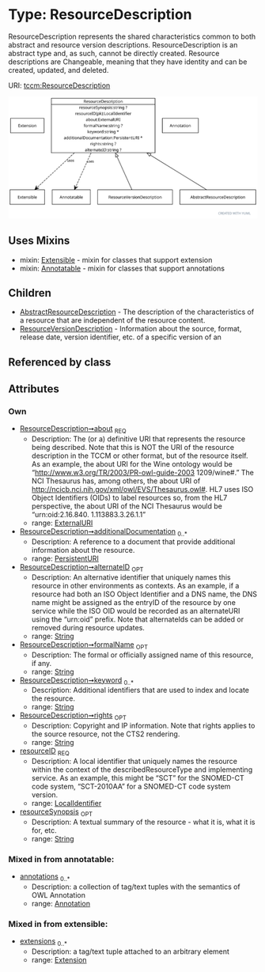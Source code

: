 
# Type: ResourceDescription


ResourceDescription represents the shared characteristics common to both abstract and resource version
descriptions. ResourceDescription is an abstract type and, as such, cannot be directly created. Resource
descriptions are Changeable, meaning that they have identity and can be created, updated, and deleted.

URI: [tccm:ResourceDescription](https://hotecosystem.org/tccm/ResourceDescription)


![img](images/ResourceDescription.svg)

## Uses Mixins

 *  mixin: [Extensible](Extensible.md) - mixin for classes that support extension
 *  mixin: [Annotatable](Annotatable.md) - mixin for classes that support annotations

## Children

 * [AbstractResourceDescription](AbstractResourceDescription.md) - The description of the characteristics of a resource that are independent of the resource content.
 * [ResourceVersionDescription](ResourceVersionDescription.md) - Information about the source, format, release date, version identifier, etc. of a specific version of an

## Referenced by class


## Attributes


### Own

 * [ResourceDescription➞about](ResourceDescription_about.md)  <sub>REQ</sub>
    * Description: The (or a) definitive URI that represents the resource being described. Note that this is NOT the URI of the
resource description in the TCCM or other format, but of the resource itself. As an example, the about URI
for the Wine ontology would be “http://www.w3.org/TR/2003/PR-owl-guide-2003 1209/wine#.” The NCI Thesaurus
has, among others, the about URI of http://ncicb.nci.nih.gov/xml/owl/EVS/Thesaurus.owl#. HL7 uses ISO Object
Identifiers (OIDs) to label resources so, from the HL7 perspective, the about URI of the NCI Thesaurus would
be “urn:oid:2.16.840. 1.113883.3.26.1.1”
    * range: [ExternalURI](types/ExternalURI.md)
 * [ResourceDescription➞additionalDocumentation](ResourceDescription_additionalDocumentation.md)  <sub>0..*</sub>
    * Description: A reference to a document that provide additional information about the resource.
    * range: [PersistentURI](types/PersistentURI.md)
 * [ResourceDescription➞alternateID](ResourceDescription_alternateID.md)  <sub>OPT</sub>
    * Description: An alternative identifier that uniquely names this resource in other environments as contexts.
As an example, if a resource had both an ISO Object Identifier and a DNS name, the DNS name might be assigned
as the entryID of the resource by one service while the ISO OID would be recorded as an alternateURI using
the “urn:oid” prefix. Note that alternateIds can be added or removed during resource updates.
    * range: [String](types/String.md)
 * [ResourceDescription➞formalName](ResourceDescription_formalName.md)  <sub>OPT</sub>
    * Description: The formal or officially assigned name of this resource, if any.
    * range: [String](types/String.md)
 * [ResourceDescription➞keyword](ResourceDescription_keyword.md)  <sub>0..*</sub>
    * Description: Additional identifiers that are used to index and locate the resource.
    * range: [String](types/String.md)
 * [ResourceDescription➞rights](ResourceDescription_rights.md)  <sub>OPT</sub>
    * Description: Copyright and IP information. Note that rights applies to the source resource, not the CTS2 rendering.
    * range: [String](types/String.md)
 * [resourceID](resourceID.md)  <sub>REQ</sub>
    * Description: A local identifier that uniquely names the resource within the context of the describedResourceType and
implementing service. As an example, this might be “SCT” for the SNOMED-CT code system, “SCT-2010AA” for a
SNOMED-CT code system version.
    * range: [LocalIdentifier](types/LocalIdentifier.md)
 * [resourceSynopsis](resourceSynopsis.md)  <sub>OPT</sub>
    * Description: A textual summary of the resource - what it is, what it is for, etc.
    * range: [String](types/String.md)

### Mixed in from annotatable:

 * [annotations](annotations.md)  <sub>0..*</sub>
    * Description: a collection of tag/text tuples with the semantics of OWL Annotation
    * range: [Annotation](Annotation.md)

### Mixed in from extensible:

 * [extensions](extensions.md)  <sub>0..*</sub>
    * Description: a tag/text tuple attached to an arbitrary element
    * range: [Extension](Extension.md)
